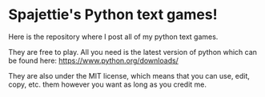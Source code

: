 # Spajettie's Python text games!
Here is the repository where I post all of my python text games.

They are free to play. All you need is the latest version of python which can be found here: https://www.python.org/downloads/

They are also under the MIT license, which means that you can use, edit, copy, etc. them however you want as long as you credit me.
